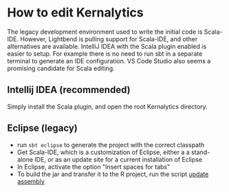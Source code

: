 # How to edit Kernalytics

The legacy development environment used to write the initial code is Scala-IDE. However, Lightbend is pulling support for Scala-IDE, and other alternatives are available. IntelliJ IDEA with the Scala plugin enabled is easier to setup. For example there is no need to run sbt in a separate terminal to generate an IDE configuration. VS Code Studio also seems a promising candidate for Scala editing.

## Intellij IDEA (recommended)

Simply install the Scala plugin, and open the root Kernalytics directory.

## Eclipse (legacy)

- run `sbt eclipse` to generate the project with the correct classpath
- Get Scala-IDE, which is a customization of Eclipse, either a a stand-alone IDE, or as an update site for a current installation of Eclipse
- In Eclipse, activate the option "Insert spaces for tabs"
- To build the jar and transfer it to the R project, run the script [update assembly](/updateAssembly.sh)
